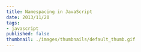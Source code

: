 ```yaml
---
title: Namespacing in JavaScript
date: 2013/11/20
tags:
- javascript
published: false
thumbnail: ./images/thumbnails/default_thumb.gif
---
```

